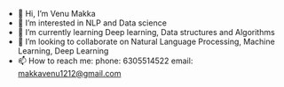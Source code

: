 - 👋 Hi, I’m Venu Makka
- 👀 I’m interested in NLP and Data science
- 🌱 I’m currently learning Deep learning, Data structures and Algorithms
- 💞️ I’m looking to collaborate on Natural Language Processing, Machine Learning, Deep Learning
- 📫 How to reach me: 
phone: 6305514522
email: makkavenu1212@gmail.com

<!---
makkavenu/makkavenu is a ✨ special ✨ repository because its `README.md` (this file) appears on your GitHub profile.
You can click the Preview link to take a look at your changes.
--->
